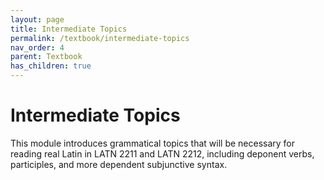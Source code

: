 ```yaml
---
layout: page
title: Intermediate Topics
permalink: /textbook/intermediate-topics
nav_order: 4
parent: Textbook
has_children: true
---
```


# Intermediate Topics

This module introduces grammatical topics that will be necessary for reading real Latin in LATN 2211 and LATN 2212, including deponent verbs, participles, and more dependent subjunctive syntax.
